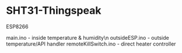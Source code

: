 # SHT31-Thingspeak
ESP8266

main.ino - inside temperature & humidity\n
outsideESP.ino - outside temperature/API handler
remoteKillSwitch.ino - direct heater controller
